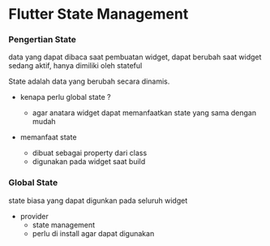 # Flutter State Management

### Pengertian State

data yang dapat dibaca saat pembuatan widget, dapat berubah saat widget sedang aktif, hanya dimiliki oleh stateful

State adalah data yang berubah secara dinamis.

- kenapa perlu global state ?

  - agar anatara widget dapat memanfaatkan state yang sama dengan mudah

- memanfaat state
  - dibuat sebagai property dari class
  - digunakan pada widget saat build

### Global State

state biasa yang dapat digunkan pada seluruh widget

- provider
  - state management
  - perlu di install agar dapat digunakan
